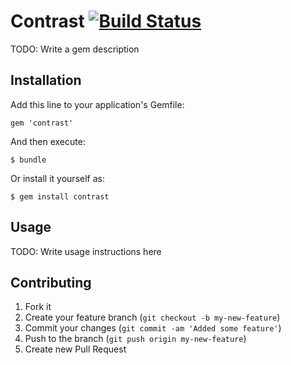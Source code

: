 # Contrast [![Build Status](https://secure.travis-ci.org/darrencauthon/contrast.png?branch=master)](http://travis-ci.org/darrencauthon/contrast)

TODO: Write a gem description

## Installation

Add this line to your application's Gemfile:

    gem 'contrast'

And then execute:

    $ bundle

Or install it yourself as:

    $ gem install contrast

## Usage

TODO: Write usage instructions here

## Contributing

1. Fork it
2. Create your feature branch (`git checkout -b my-new-feature`)
3. Commit your changes (`git commit -am 'Added some feature'`)
4. Push to the branch (`git push origin my-new-feature`)
5. Create new Pull Request
